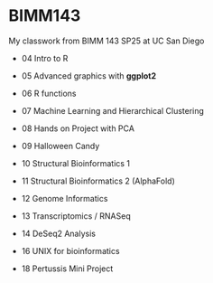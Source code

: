 # BIMM143
My classwork from BIMM 143 SP25 at UC San Diego

- 04 Intro to R

- 05 Advanced graphics with **ggplot2**

- 06 R functions

- 07 Machine Learning and Hierarchical Clustering

- 08 Hands on Project with PCA

- 09 Halloween Candy

- 10 Structural Bioinformatics 1

- 11 Structural Bioinformatics 2 (AlphaFold)

- 12 Genome Informatics

- 13 Transcriptomics / RNASeq

- 14 DeSeq2 Analysis

- 16 UNIX for bioinformatics

- 18 Pertussis Mini Project 